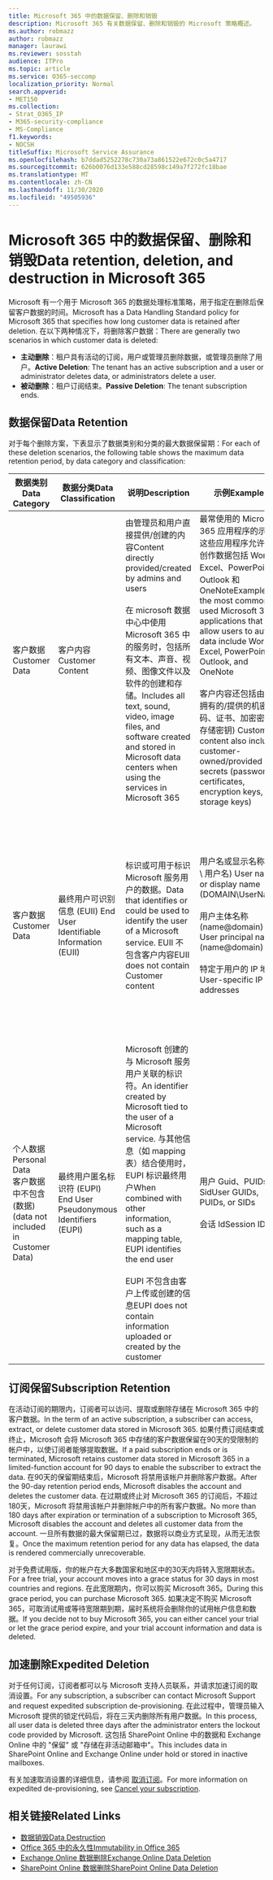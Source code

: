 ```yaml
---
title: Microsoft 365 中的数据保留、删除和销毁
description: Microsoft 365 有关数据保留、删除和销毁的 Microsoft 策略概述。
ms.author: robmazz
author: robmazz
manager: laurawi
ms.reviewer: sosstah
audience: ITPro
ms.topic: article
ms.service: O365-seccomp
localization_priority: Normal
search.appverid:
- MET150
ms.collection:
- Strat_O365_IP
- M365-security-compliance
- MS-Compliance
f1.keywords:
- NOCSH
titleSuffix: Microsoft Service Assurance
ms.openlocfilehash: b7ddad5252278c730a73a861522e672c0c5a4717
ms.sourcegitcommit: 626b0076d133e588cd28598c149a7f272fc18bae
ms.translationtype: MT
ms.contentlocale: zh-CN
ms.lasthandoff: 11/30/2020
ms.locfileid: "49505936"
---
```

# <a name="data-retention-deletion-and-destruction-in-microsoft-365"></a><span data-ttu-id="e248f-103">Microsoft 365 中的数据保留、删除和销毁</span><span class="sxs-lookup"><span data-stu-id="e248f-103">Data retention, deletion, and destruction in Microsoft 365</span></span>

<span data-ttu-id="e248f-104">Microsoft 有一个用于 Microsoft 365 的数据处理标准策略，用于指定在删除后保留客户数据的时间。</span><span class="sxs-lookup"><span data-stu-id="e248f-104">Microsoft has a Data Handling Standard policy for Microsoft 365 that specifies how long customer data is retained after deletion.</span></span> <span data-ttu-id="e248f-105">在以下两种情况下，将删除客户数据：</span><span class="sxs-lookup"><span data-stu-id="e248f-105">There are generally two scenarios in which customer data is deleted:</span></span>

- <span data-ttu-id="e248f-106">**主动删除**：租户具有活动的订阅，用户或管理员删除数据，或管理员删除了用户。</span><span class="sxs-lookup"><span data-stu-id="e248f-106">**Active Deletion**: The tenant has an active subscription and a user or administrator deletes data, or administrators delete a user.</span></span>
- <span data-ttu-id="e248f-107">**被动删除**：租户订阅结束。</span><span class="sxs-lookup"><span data-stu-id="e248f-107">**Passive Deletion**: The tenant subscription ends.</span></span>

## <a name="data-retention"></a><span data-ttu-id="e248f-108">数据保留</span><span class="sxs-lookup"><span data-stu-id="e248f-108">Data Retention</span></span>

<span data-ttu-id="e248f-109">对于每个删除方案，下表显示了数据类别和分类的最大数据保留期：</span><span class="sxs-lookup"><span data-stu-id="e248f-109">For each of these deletion scenarios, the following table shows the maximum data retention period, by data category and classification:</span></span>

| <span data-ttu-id="e248f-110">数据类别</span><span class="sxs-lookup"><span data-stu-id="e248f-110">Data Category</span></span> | <span data-ttu-id="e248f-111">数据分类</span><span class="sxs-lookup"><span data-stu-id="e248f-111">Data Classification</span></span> | <span data-ttu-id="e248f-112">说明</span><span class="sxs-lookup"><span data-stu-id="e248f-112">Description</span></span> | <span data-ttu-id="e248f-113">示例</span><span class="sxs-lookup"><span data-stu-id="e248f-113">Examples</span></span> | <span data-ttu-id="e248f-114">保留期</span><span class="sxs-lookup"><span data-stu-id="e248f-114">Retention Period</span></span> |
|-----------------|-----------------|-----------------|----------------------------------|-------------------------------|
| <span data-ttu-id="e248f-115">客户数据</span><span class="sxs-lookup"><span data-stu-id="e248f-115">Customer Data</span></span> | <span data-ttu-id="e248f-116">客户内容</span><span class="sxs-lookup"><span data-stu-id="e248f-116">Customer Content</span></span>| <span data-ttu-id="e248f-117">由管理员和用户直接提供/创建的内容</span><span class="sxs-lookup"><span data-stu-id="e248f-117">Content directly provided/created by admins and users</span></span> <br><br> <span data-ttu-id="e248f-118">在 microsoft 数据中心中使用 Microsoft 365 中的服务时，包括所有文本、声音、视频、图像文件以及软件的创建和存储。</span><span class="sxs-lookup"><span data-stu-id="e248f-118">Includes all text, sound, video, image files, and software created and stored in Microsoft data centers when using the services in Microsoft 365</span></span> | <span data-ttu-id="e248f-119">最常使用的 Microsoft 365 应用程序的示例，这些应用程序允许用户创作数据包括 Word、Excel、PowerPoint、Outlook 和 OneNote</span><span class="sxs-lookup"><span data-stu-id="e248f-119">Examples of the most commonly used Microsoft 365 applications that allow users to author data include Word, Excel, PowerPoint, Outlook, and OneNote</span></span> <br><br> <span data-ttu-id="e248f-120">客户内容还包括由客户拥有的/提供的机密 (密码、证书、加密密钥、存储密钥) </span><span class="sxs-lookup"><span data-stu-id="e248f-120">Customer content also includes customer-owned/provided secrets (passwords, certificates, encryption keys, storage keys)</span></span> | <span data-ttu-id="e248f-121">**主动删除方案：** 最多30天</span><span class="sxs-lookup"><span data-stu-id="e248f-121">**Active Deletion Scenario:** at most 30 days</span></span> <br><br> <span data-ttu-id="e248f-122">**被动删除方案：** 最多180天</span><span class="sxs-lookup"><span data-stu-id="e248f-122">**Passive Deletion Scenario:** at most 180 days</span></span> |
| <span data-ttu-id="e248f-123">客户数据</span><span class="sxs-lookup"><span data-stu-id="e248f-123">Customer Data</span></span> | <span data-ttu-id="e248f-124">最终用户可识别信息 (EUII) </span><span class="sxs-lookup"><span data-stu-id="e248f-124">End User Identifiable Information (EUII)</span></span> | <span data-ttu-id="e248f-125">标识或可用于标识 Microsoft 服务用户的数据。</span><span class="sxs-lookup"><span data-stu-id="e248f-125">Data that identifies or could be used to identify the user of a Microsoft service.</span></span> <span data-ttu-id="e248f-126">EUII 不包含客户内容</span><span class="sxs-lookup"><span data-stu-id="e248f-126">EUII does not contain Customer content</span></span> | <span data-ttu-id="e248f-127">用户名或显示名称 (域 \ 用户名) </span><span class="sxs-lookup"><span data-stu-id="e248f-127">User name or display name (DOMAIN\UserName)</span></span> <br><br> <span data-ttu-id="e248f-128">用户主体名称 (name@domain) </span><span class="sxs-lookup"><span data-stu-id="e248f-128">User principal name (name@domain)</span></span> <br><br>  <span data-ttu-id="e248f-129">特定于用户的 IP 地址</span><span class="sxs-lookup"><span data-stu-id="e248f-129">User-specific IP addresses</span></span> | <span data-ttu-id="e248f-130">**主动删除方案：** 最多180天 (仅租户管理员操作) </span><span class="sxs-lookup"><span data-stu-id="e248f-130">**Active Deletion Scenario:** at most 180 days (only a tenant administrator action)</span></span> <br><br> <span data-ttu-id="e248f-131">**被动删除方案：** 最多180天</span><span class="sxs-lookup"><span data-stu-id="e248f-131">**Passive Deletion Scenario:** at most 180 days</span></span> |
| <span data-ttu-id="e248f-132">个人数据</span><span class="sxs-lookup"><span data-stu-id="e248f-132">Personal Data</span></span> <br> <span data-ttu-id="e248f-133">客户数据中不包含 (数据) </span><span class="sxs-lookup"><span data-stu-id="e248f-133">(data not included in Customer Data)</span></span> | <span data-ttu-id="e248f-134">最终用户匿名标识符 (EUPI) </span><span class="sxs-lookup"><span data-stu-id="e248f-134">End User Pseudonymous Identifiers (EUPI)</span></span> | <span data-ttu-id="e248f-135">Microsoft 创建的与 Microsoft 服务用户关联的标识符。</span><span class="sxs-lookup"><span data-stu-id="e248f-135">An identifier created by Microsoft tied to the user of a Microsoft service.</span></span> <span data-ttu-id="e248f-136">与其他信息（如 mapping 表）结合使用时，EUPI 标识最终用户</span><span class="sxs-lookup"><span data-stu-id="e248f-136">When combined with other information, such as a mapping table, EUPI identifies the end user</span></span> <br><br> <span data-ttu-id="e248f-137">EUPI 不包含由客户上传或创建的信息</span><span class="sxs-lookup"><span data-stu-id="e248f-137">EUPI does not contain information uploaded or created by the customer</span></span> | <span data-ttu-id="e248f-138">用户 Guid、PUIDs 或 Sid</span><span class="sxs-lookup"><span data-stu-id="e248f-138">User GUIDs, PUIDs, or SIDs</span></span> <br><br> <span data-ttu-id="e248f-139">会话 Id</span><span class="sxs-lookup"><span data-stu-id="e248f-139">Session IDs</span></span> | <span data-ttu-id="e248f-140">**主动删除方案：** 最多30天</span><span class="sxs-lookup"><span data-stu-id="e248f-140">**Active Deletion Scenario:** at most 30 days</span></span> <br><br> <span data-ttu-id="e248f-141">**被动删除方案：** 最多180天</span><span class="sxs-lookup"><span data-stu-id="e248f-141">**Passive Deletion Scenario:** at most 180 days</span></span> |

## <a name="subscription-retention"></a><span data-ttu-id="e248f-142">订阅保留</span><span class="sxs-lookup"><span data-stu-id="e248f-142">Subscription Retention</span></span>

<span data-ttu-id="e248f-143">在活动订阅的期限内，订阅者可以访问、提取或删除存储在 Microsoft 365 中的客户数据。</span><span class="sxs-lookup"><span data-stu-id="e248f-143">In the term of an active subscription, a subscriber can access, extract, or delete customer data stored in Microsoft 365.</span></span> <span data-ttu-id="e248f-144">如果付费订阅结束或终止，Microsoft 会将 Microsoft 365 中存储的客户数据保留在90天的受限制的帐户中，以使订阅者能够提取数据。</span><span class="sxs-lookup"><span data-stu-id="e248f-144">If a paid subscription ends or is terminated, Microsoft retains customer data stored in Microsoft 365 in a limited-function account for 90 days to enable the subscriber to extract the data.</span></span> <span data-ttu-id="e248f-145">在90天的保留期结束后，Microsoft 将禁用该帐户并删除客户数据。</span><span class="sxs-lookup"><span data-stu-id="e248f-145">After the 90-day retention period ends, Microsoft disables the account and deletes the customer data.</span></span> <span data-ttu-id="e248f-146">在过期或终止对 Microsoft 365 的订阅后，不超过180天，Microsoft 将禁用该帐户并删除帐户中的所有客户数据。</span><span class="sxs-lookup"><span data-stu-id="e248f-146">No more than 180 days after expiration or termination of a subscription to Microsoft 365, Microsoft disables the account and deletes all customer data from the account.</span></span> <span data-ttu-id="e248f-147">一旦所有数据的最大保留期已过，数据将以商业方式呈现，从而无法恢复。</span><span class="sxs-lookup"><span data-stu-id="e248f-147">Once the maximum retention period for any data has elapsed, the data is rendered commercially unrecoverable.</span></span>

<span data-ttu-id="e248f-148">对于免费试用版，你的帐户在大多数国家和地区中的30天内将转入宽限期状态。</span><span class="sxs-lookup"><span data-stu-id="e248f-148">For a free trial, your account moves into a grace status for 30 days in most countries and regions.</span></span> <span data-ttu-id="e248f-149">在此宽限期内，你可以购买 Microsoft 365。</span><span class="sxs-lookup"><span data-stu-id="e248f-149">During this grace period, you can purchase Microsoft 365.</span></span> <span data-ttu-id="e248f-150">如果决定不购买 Microsoft 365，可取消试用或等待宽限期到期，届时系统将会删除你的试用帐户信息和数据。</span><span class="sxs-lookup"><span data-stu-id="e248f-150">If you decide not to buy Microsoft 365, you can either cancel your trial or let the grace period expire, and your trial account information and data is deleted.</span></span>

## <a name="expedited-deletion"></a><span data-ttu-id="e248f-151">加速删除</span><span class="sxs-lookup"><span data-stu-id="e248f-151">Expedited Deletion</span></span>

<span data-ttu-id="e248f-152">对于任何订阅，订阅者都可以与 Microsoft 支持人员联系，并请求加速订阅的取消设置。</span><span class="sxs-lookup"><span data-stu-id="e248f-152">For any subscription, a subscriber can contact Microsoft Support and request expedited subscription de-provisioning.</span></span> <span data-ttu-id="e248f-153">在此过程中，管理员输入 Microsoft 提供的锁定代码后，将在三天内删除所有用户数据。</span><span class="sxs-lookup"><span data-stu-id="e248f-153">In this process, all user data is deleted three days after the administrator enters the lockout code provided by Microsoft.</span></span> <span data-ttu-id="e248f-154">这包括 SharePoint Online 中的数据和 Exchange Online 中的 "保留" 或 "存储在非活动邮箱中"。</span><span class="sxs-lookup"><span data-stu-id="e248f-154">This includes data in SharePoint Online and Exchange Online under hold or stored in inactive mailboxes.</span></span>

<span data-ttu-id="e248f-155">有关加速取消设置的详细信息，请参阅 [取消订阅](https://docs.microsoft.com/microsoft-365/commerce/subscriptions/cancel-your-subscription)。</span><span class="sxs-lookup"><span data-stu-id="e248f-155">For more information on expedited de-provisioning, see [Cancel your subscription](https://docs.microsoft.com/microsoft-365/commerce/subscriptions/cancel-your-subscription).</span></span>

## <a name="related-links"></a><span data-ttu-id="e248f-156">相关链接</span><span class="sxs-lookup"><span data-stu-id="e248f-156">Related Links</span></span>

- [<span data-ttu-id="e248f-157">数据销毁</span><span class="sxs-lookup"><span data-stu-id="e248f-157">Data Destruction</span></span>](assurance-data-destruction.md)
- [<span data-ttu-id="e248f-158">Office 365 中的永久性</span><span class="sxs-lookup"><span data-stu-id="e248f-158">Immutability in Office 365</span></span>](assurance-data-immutability.md)
- [<span data-ttu-id="e248f-159">Exchange Online 数据删除</span><span class="sxs-lookup"><span data-stu-id="e248f-159">Exchange Online Data Deletion</span></span>](assurance-exchange-online-data-deletion.md)
- [<span data-ttu-id="e248f-160">SharePoint Online 数据删除</span><span class="sxs-lookup"><span data-stu-id="e248f-160">SharePoint Online Data Deletion</span></span>](assurance-sharepoint-online-data-deletion.md)
